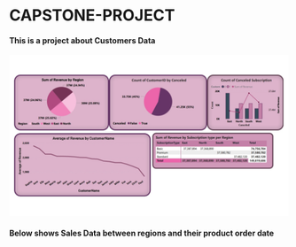 # CAPSTONE-PROJECT 
#### This is a project about Customers Data

![Customers Data](https://github.com/Oghenerabomeprecious/CAPSTONE-PROJECT/blob/main/CUSTOMER%20DATA%20VISUAL.jpeg)

#### Below shows Sales Data between regions and their product order date
